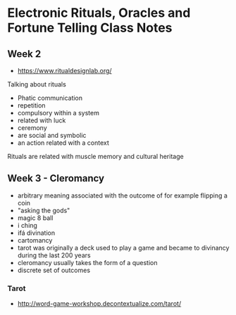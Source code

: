 # Electronic Rituals, Oracles and Fortune Telling Class Notes

## Week 2
* https://www.ritualdesignlab.org/

Talking about rituals
* Phatic communication
* repetition
* compulsory within a system
* related with luck
* ceremony
* are social and symbolic
* an action related with a context

Rituals are related with muscle memory and cultural heritage

## Week 3 - Cleromancy
* arbitrary meaning associated with the outcome of for example flipping a coin
* "asking the gods"
* magic 8 ball
* i ching
* ifá divination
* cartomancy
* tarot was originally a deck used to play a game and became to divinancy during the last 200 years
* cleromancy usually takes the form of a question
* discrete set of outcomes

### Tarot
* http://word-game-workshop.decontextualize.com/tarot/
